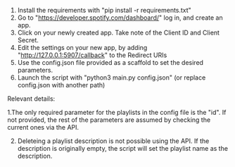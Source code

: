 1. Install the requirements with "pip install -r requirements.txt"
2. Go to "https://developer.spotify.com/dashboard/" log in, and create an app.
3. Click on your newly created app. Take note of the Client ID and Client Secret.
4. Edit the settings on your new app, by adding "http://127.0.0.1:5907/callback" to the Redirect URIs
5. Use the config.json file provided as a scaffold to set the desired parameters.
6. Launch the script with "python3 main.py config.json" (or replace config.json with another path)


Relevant details:

1.The only required parameter for the playlists in the config file is the "id".
If not provided, the rest of the parameters are assumed by checking the current ones via the API.

2. Deleteing a playlist description is not possible using the API. If the description is originally
empty, the script will set the playlist name as the description.
